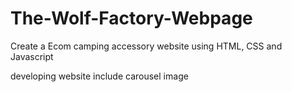 # The-Wolf-Factory-Webpage
Create a Ecom camping accessory website using HTML, CSS and Javascript

developing website include carousel image
